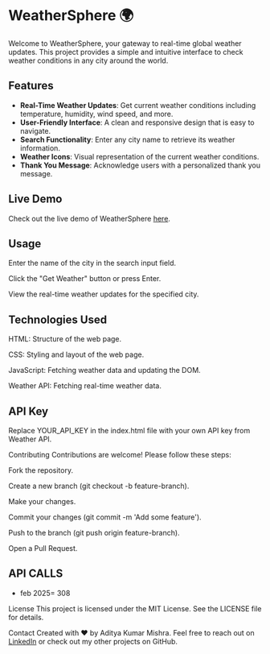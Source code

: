 # WeatherSphere 🌍

Welcome to WeatherSphere, your gateway to real-time global weather updates. This project provides a simple and intuitive interface to check weather conditions in any city around the world.

## Features

- **Real-Time Weather Updates**: Get current weather conditions including temperature, humidity, wind speed, and more.
- **User-Friendly Interface**: A clean and responsive design that is easy to navigate.
- **Search Functionality**: Enter any city name to retrieve its weather information.
- **Weather Icons**: Visual representation of the current weather conditions.
- **Thank You Message**: Acknowledge users with a personalized thank you message.

## Live Demo

Check out the live demo of WeatherSphere [here](https://adityakrmishra.github.io/WeatherSphere).


## Usage
Enter the name of the city in the search input field.

Click the "Get Weather" button or press Enter.

View the real-time weather updates for the specified city.

## Technologies Used
HTML: Structure of the web page.

CSS: Styling and layout of the web page.

JavaScript: Fetching weather data and updating the DOM.

Weather API: Fetching real-time weather data.

## API Key
Replace YOUR_API_KEY in the index.html file with your own API key from Weather API.

Contributing
Contributions are welcome! Please follow these steps:

Fork the repository.

Create a new branch (git checkout -b feature-branch).

Make your changes.

Commit your changes (git commit -m 'Add some feature').

Push to the branch (git push origin feature-branch).

Open a Pull Request.

## API CALLS
- feb 2025= 308

License
This project is licensed under the MIT License. See the LICENSE file for details.

Contact
Created with ❤️ by Aditya Kumar Mishra. Feel free to reach out on [LinkedIn](https://www.linkedin.com/in/aditya-kumarmishra) or check out my other projects on GitHub.
